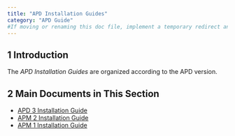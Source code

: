 ```yaml
---
title: "APD Installation Guides"
category: "APD Guide"
#If moving or renaming this doc file, implement a temporary redirect and let the respective team know they should update the URL in the product. See Mapping to Products for more details.
---
```


## 1 Introduction

The *APD Installation Guides* are organized according to the APD version.

## 2 Main Documents in This Section

* [APD 3 Installation Guide](ig-three)
* [APM 2 Installation Guide](ig-two)
* [APM 1 Installation Guide](ig-one)
